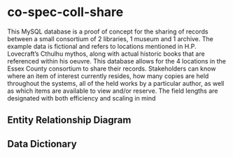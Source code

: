 # co-spec-coll-share
This MySQL database is a proof of concept for the sharing of records between a small
consortium of 2 libraries, 1 museum and 1 archive. The example data is fictional and refers to
locations mentioned in H.P. Lovecraft’s Cthulhu mythos, along with actual historic books that are
referenced within his oeuvre. This database allows for the 4 locations in the Essex County
consortium to share their records. Stakeholders can know where an item of interest currently
resides, how many copies are held throughout the systems, all of the held works by a particular
author, as well as which items are available to view and/or reserve. The field lengths are
designated with both efficiency and scaling in mind

## Entity Relationship Diagram


## Data Dictionary
